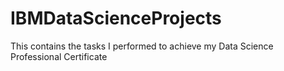 # IBMDataScienceProjects
This contains the tasks I performed to achieve my Data Science Professional Certificate
